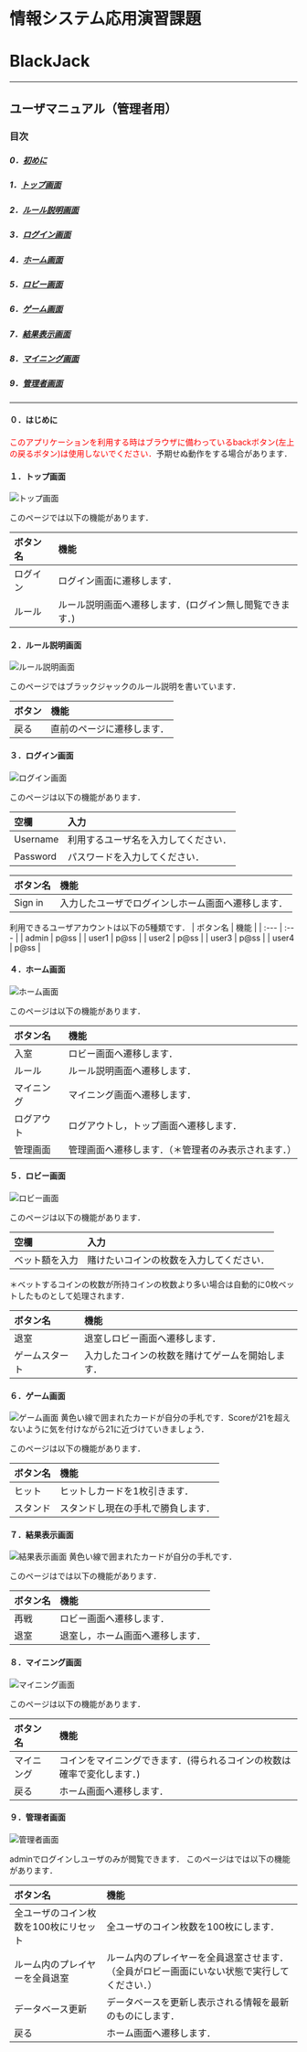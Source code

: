 # 情報システム応用演習課題
# BlackJack
---
## ユーザマニュアル（管理者用）

### 目次
##### 0．[初めに](#anchor0)
##### 1．[トップ画面](#anchor1)
##### 2．[ルール説明画面](#anchor2)
##### 3．[ログイン画面](#anchor3)
##### 4．[ホーム画面](#anchor4)
##### 5．[ロビー画面](#anchor5)
##### 6．[ゲーム画面](#anchor6)
##### 7．[結果表示画面](#anchor7)
##### 8．[マイニング画面](#anchor8)
##### 9．[管理者画面](#anchor9)

---

<a id="anchor0"></a>

#### ０．はじめに

<font color="Red">このアプリケーションを利用する時はブラウザに備わっているbackボタン(左上の戻るボタン)は使用しないでください．</font>予期せぬ動作をする場合があります．


<a id="anchor1"></a>

#### １．トップ画面

![トップ画面](readme_img/top.png)

このページでは以下の機能があります．

|  ボタン名  |  機能  |
| :--- | :--- |
|  ログイン  |  ログイン画面に遷移します．  |
|  ルール  |  ルール説明画面へ遷移します．(ログイン無し閲覧できます．)  |


<a id="anchor2"></a>

#### ２．ルール説明画面

![ルール説明画面](readme_img/rule.png)

このページではブラックジャックのルール説明を書いています．

|  ボタン  |  機能  |
| :--- | :--- |
|  戻る  |  直前のページに遷移します．  |


<a id="anchor3"></a>

#### ３．ログイン画面

![ログイン画面](readme_img/login.png)

このページは以下の機能があります．

|  空欄  |  入力  |
| :--- | :--- |
|  Username  |  利用するユーザ名を入力してください．  |
|  Password  |  パスワードを入力してください．  |

|  ボタン名  |  機能  |
| :--- | :--- |
|  Sign in  |  入力したユーザでログインしホーム画面へ遷移します．  |

利用できるユーザアカウントは以下の5種類です．
|  ボタン名  |  機能  |
| :--- | :--- |
|  admin  |  p@ss  |
|  user1  |  p@ss  |
|  user2  |  p@ss  |
|  user3  |  p@ss  |
|  user4  |  p@ss  |



<a id="anchor4"></a>

#### ４．ホーム画面

![ホーム画面](readme_img/home-admin.png)

このページは以下の機能があります．

|  ボタン名  |  機能  |
| :--- | :--- |
|  入室  |  ロビー画面へ遷移します．  |
|  ルール  |  ルール説明画面へ遷移します．  |
|  マイニング  |  マイニング画面へ遷移します．  |
|  ログアウト  |  ログアウトし，トップ画面へ遷移します．  |
|  管理画面  |  管理画面へ遷移します．（＊管理者のみ表示されます．）  |


<a id="anchor5"></a>

#### ５．ロビー画面

![ロビー画面](readme_img/lobby.png)

このページは以下の機能があります．

|  空欄  |  入力  |
| :--- | :--- |
|  ベット額を入力  |  賭けたいコインの枚数を入力してください．  |
＊ベットするコインの枚数が所持コインの枚数より多い場合は自動的に0枚ベットしたものとして処理されます．

|  ボタン名  |  機能  |
| :--- | :--- |
|  退室  |  退室しロビー画面へ遷移します．  |
|  ゲームスタート  |  入力したコインの枚数を賭けてゲームを開始します．  |


<a id="anchor6"></a>

#### ６．ゲーム画面

![ゲーム画面](readme_img/game.png)
黄色い線で囲まれたカードが自分の手札です．Scoreが21を超えないように気を付けながら21に近づけていきましょう．

このページは以下の機能があります．

|  ボタン名  |  機能  |
| :--- | :--- |
|  ヒット  |  ヒットしカードを1枚引きます．  |
|  スタンド  |  スタンドし現在の手札で勝負します．  |


<a id="anchor7"></a>

#### ７．結果表示画面

![結果表示画面](readme_img/result.png)
黄色い線で囲まれたカードが自分の手札です．

このページはでは以下の機能があります．

|  ボタン名  |  機能  |
| :--- | :--- |
|  再戦  |  ロビー画面へ遷移します．  |
|  退室  |  退室し，ホーム画面へ遷移します．  |


<a id="anchor8"></a>

#### ８．マイニング画面

![マイニング画面](readme_img/mining.png)

このページは以下の機能があります．

|  ボタン名  |  機能  |
| :--- | :--- |
|  マイニング  |  コインをマイニングできます．(得られるコインの枚数は確率で変化します．)  |
|  戻る  |  ホーム画面へ遷移します．  |


<a id="anchor9"></a>

#### ９．管理者画面

![管理者画面](readme_img/admin.png)

adminでログインしユーザのみが閲覧できます．
このページはでは以下の機能があります．

|  ボタン名  |  機能  |
| :--- | :--- |
|  全ユーザのコイン枚数を100枚にリセット  |  全ユーザのコイン枚数を100枚にします．  |
|  ルーム内のプレイヤーを全員退室  |  ルーム内のプレイヤーを全員退室させます．（全員がロビー画面にいない状態で実行してください．）  |
|  データベース更新  |  データベースを更新し表示される情報を最新のものにします．  |
|  戻る  |  ホーム画面へ遷移します．  |
